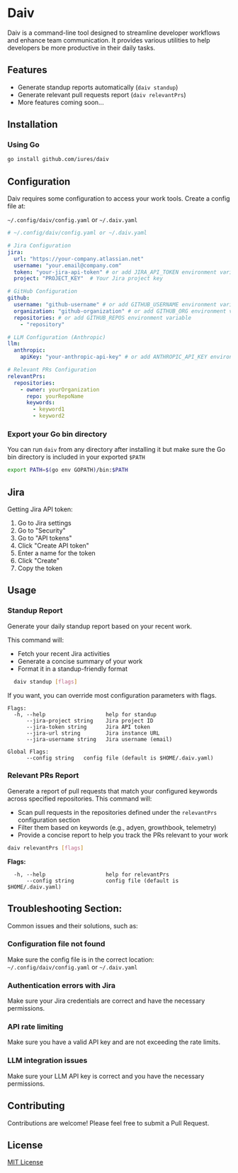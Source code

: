 # Daiv

Daiv is a command-line tool designed to streamline developer workflows and enhance team communication. It provides various utilities to help developers be more productive in their daily tasks.

## Features

- Generate standup reports automatically (`daiv standup`)
- Generate relevant pull requests report (`daiv relevantPrs`)
- More features coming soon...

## Installation

### Using Go

```bash
go install github.com/iures/daiv
```

## Configuration

Daiv requires some configuration to access your work tools. Create a config file at:

`~/.config/daiv/config.yaml` or `~/.daiv.yaml`

```yaml
# ~/.config/daiv/config.yaml or ~/.daiv.yaml

# Jira Configuration
jira:
  url: "https://your-company.atlassian.net"
  username: "your.email@company.com"
  token: "your-jira-api-token" # or add JIRA_API_TOKEN environment variable
  project: "PROJECT_KEY"  # Your Jira project key

# GitHub Configuration
github:
  username: "github-username" # or add GITHUB_USERNAME environment variable
  organization: "github-organization" # or add GITHUB_ORG environment variable
  repositories: # or add GITHUB_REPOS environment variable
    - "repository"

# LLM Configuration (Anthropic)
llm:
  anthropic:
    apiKey: "your-anthropic-api-key" # or add ANTHROPIC_API_KEY environment variable

# Relevant PRs Configuration
relevantPrs:
  repositories:
    - owner: yourOrganization
      repo: yourRepoName
      keywords:
        - keyword1
        - keyword2
```
### Export your Go bin directory
You can run `daiv` from any directory after installing it but make sure the Go bin directory is included in your exported `$PATH`

```bash
export PATH=$(go env GOPATH)/bin:$PATH
```

## Jira
Getting Jira API token:

1. Go to Jira settings
2. Go to "Security"
3. Go to "API tokens"
4. Click "Create API token"
5. Enter a name for the token
6. Click "Create"
7. Copy the token

## Usage

### Standup Report
Generate your daily standup report based on your recent work.

This command will:
- Fetch your recent Jira activities
- Generate a concise summary of your work
- Format it in a standup-friendly format

```bash
  daiv standup [flags]
```

If you want, you can override most configuration parameters with flags.

```log
Flags:
  -h, --help                   help for standup
      --jira-project string    Jira project ID
      --jira-token string      Jira API token
      --jira-url string        Jira instance URL
      --jira-username string   Jira username (email)

Global Flags:
      --config string   config file (default is $HOME/.daiv.yaml)
```

### Relevant PRs Report

Generate a report of pull requests that match your configured keywords across specified repositories. This command will:
- Scan pull requests in the repositories defined under the `relevantPrs` configuration section
- Filter them based on keywords (e.g., adyen, growthbook, telemetry)
- Provide a concise report to help you track the PRs relevant to your work

```bash
daiv relevantPrs [flags]
```

**Flags:**
```
  -h, --help                   help for relevantPrs
      --config string          config file (default is $HOME/.daiv.yaml)
```

## Troubleshooting Section:
Common issues and their solutions, such as:

### Configuration file not found
Make sure the config file is in the correct location: `~/.config/daiv/config.yaml` or `~/.daiv.yaml`

### Authentication errors with Jira
Make sure your Jira credentials are correct and have the necessary permissions.

### API rate limiting
Make sure you have a valid API key and are not exceeding the rate limits.

### LLM integration issues
Make sure your LLM API key is correct and you have the necessary permissions.

## Contributing

Contributions are welcome! Please feel free to submit a Pull Request.

## License

[MIT License](LICENSE)
